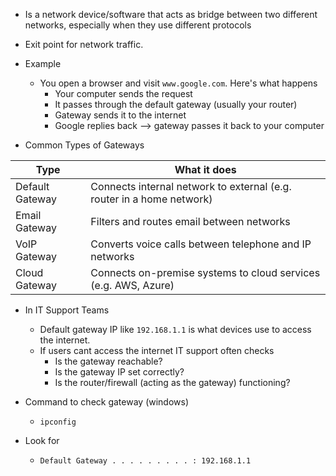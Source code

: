 * Is a network device/software that acts as bridge between two different networks, especially when they use different protocols
* Exit point for network traffic.

* Example
	* You open a browser and visit `www.google.com`. Here's what happens
		* Your computer sends the request
		* It passes through the default gateway (usually your router)
		* Gateway sends it to the internet
		* Google replies back --> gateway passes it back to your computer

* Common Types of Gateways

| Type            | What it does                                                          |
| --------------- | --------------------------------------------------------------------- |
| Default Gateway | Connects internal network to external (e.g. router in a home network) |
| Email Gateway   | Filters and routes email between networks<br>                         |
| VoIP Gateway    | Converts voice calls between telephone and IP networks                |
| Cloud Gateway   | Connects on-premise systems to cloud services (e.g. AWS, Azure)       |

* In IT Support Teams
	* Default gateway IP like `192.168.1.1` is what devices use to access the internet.
	* If users cant access the internet IT support often checks
		* Is the gateway reachable?
		* Is the gateway IP set correctly?
		* Is the router/firewall (acting as the gateway) functioning?

* Command to check gateway (windows)
	* `ipconfig`
* Look for
	* `Default Gateway . . . . . . . . . : 192.168.1.1`


